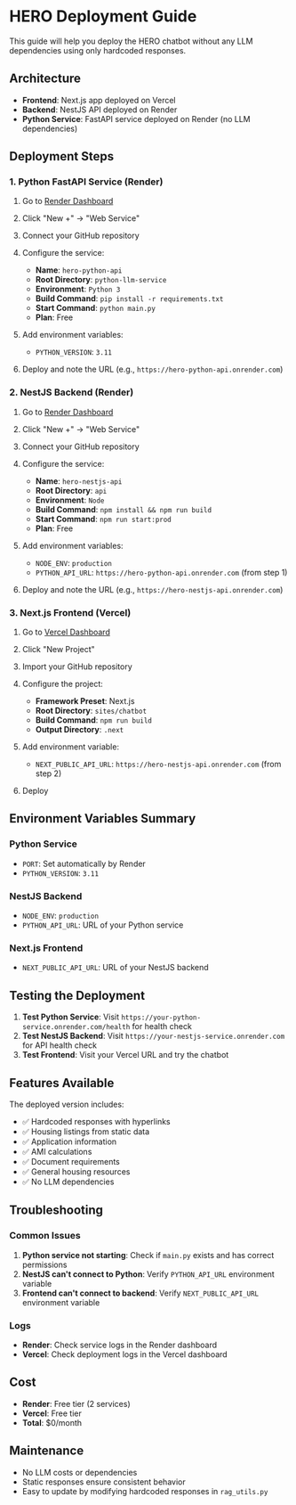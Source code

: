 # HERO Deployment Guide

This guide will help you deploy the HERO chatbot without any LLM dependencies using only hardcoded responses.

## Architecture

- **Frontend**: Next.js app deployed on Vercel
- **Backend**: NestJS API deployed on Render
- **Python Service**: FastAPI service deployed on Render (no LLM dependencies)

## Deployment Steps

### 1. Python FastAPI Service (Render)

1. Go to [Render Dashboard](https://dashboard.render.com)
2. Click "New +" → "Web Service"
3. Connect your GitHub repository
4. Configure the service:
   - **Name**: `hero-python-api`
   - **Root Directory**: `python-llm-service`
   - **Environment**: `Python 3`
   - **Build Command**: `pip install -r requirements.txt`
   - **Start Command**: `python main.py`
   - **Plan**: Free

5. Add environment variables:
   - `PYTHON_VERSION`: `3.11`

6. Deploy and note the URL (e.g., `https://hero-python-api.onrender.com`)

### 2. NestJS Backend (Render)

1. Go to [Render Dashboard](https://dashboard.render.com)
2. Click "New +" → "Web Service"
3. Connect your GitHub repository
4. Configure the service:
   - **Name**: `hero-nestjs-api`
   - **Root Directory**: `api`
   - **Environment**: `Node`
   - **Build Command**: `npm install && npm run build`
   - **Start Command**: `npm run start:prod`
   - **Plan**: Free

5. Add environment variables:
   - `NODE_ENV`: `production`
   - `PYTHON_API_URL`: `https://hero-python-api.onrender.com` (from step 1)

6. Deploy and note the URL (e.g., `https://hero-nestjs-api.onrender.com`)

### 3. Next.js Frontend (Vercel)

1. Go to [Vercel Dashboard](https://vercel.com/dashboard)
2. Click "New Project"
3. Import your GitHub repository
4. Configure the project:
   - **Framework Preset**: Next.js
   - **Root Directory**: `sites/chatbot`
   - **Build Command**: `npm run build`
   - **Output Directory**: `.next`

5. Add environment variable:
   - `NEXT_PUBLIC_API_URL`: `https://hero-nestjs-api.onrender.com` (from step 2)

6. Deploy

## Environment Variables Summary

### Python Service
- `PORT`: Set automatically by Render
- `PYTHON_VERSION`: `3.11`

### NestJS Backend
- `NODE_ENV`: `production`
- `PYTHON_API_URL`: URL of your Python service

### Next.js Frontend
- `NEXT_PUBLIC_API_URL`: URL of your NestJS backend

## Testing the Deployment

1. **Test Python Service**: Visit `https://your-python-service.onrender.com/health` for health check
2. **Test NestJS Backend**: Visit `https://your-nestjs-service.onrender.com` for API health check
3. **Test Frontend**: Visit your Vercel URL and try the chatbot

## Features Available

The deployed version includes:
- ✅ Hardcoded responses with hyperlinks
- ✅ Housing listings from static data
- ✅ Application information
- ✅ AMI calculations
- ✅ Document requirements
- ✅ General housing resources
- ✅ No LLM dependencies

## Troubleshooting

### Common Issues

1. **Python service not starting**: Check if `main.py` exists and has correct permissions
2. **NestJS can't connect to Python**: Verify `PYTHON_API_URL` environment variable
3. **Frontend can't connect to backend**: Verify `NEXT_PUBLIC_API_URL` environment variable

### Logs

- **Render**: Check service logs in the Render dashboard
- **Vercel**: Check deployment logs in the Vercel dashboard

## Cost

- **Render**: Free tier (2 services)
- **Vercel**: Free tier
- **Total**: $0/month

## Maintenance

- No LLM costs or dependencies
- Static responses ensure consistent behavior
- Easy to update by modifying hardcoded responses in `rag_utils.py` 